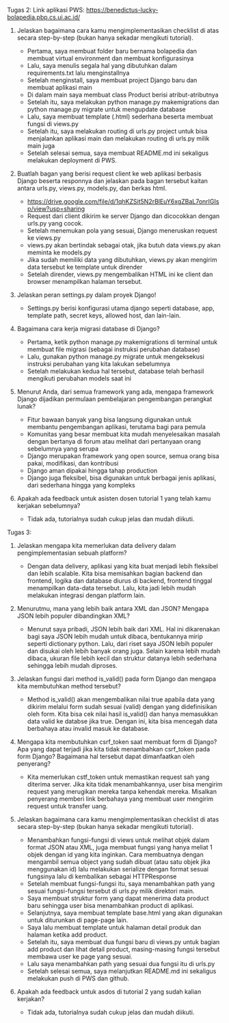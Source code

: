 Tugas 2:
Link aplikasi PWS: https://benedictus-lucky-bolapedia.pbp.cs.ui.ac.id/

1. Jelaskan bagaimana cara kamu mengimplementasikan checklist di atas secara step-by-step (bukan hanya sekadar mengikuti tutorial).
    - Pertama, saya membuat folder baru bernama bolapedia dan membuat virtual environment dan membuat konfigurasinya
    - Lalu, saya menulis segala hal yang dibutuhkan dalam requirements.txt lalu menginstallnya
    - Setelah menginstall, saya membuat project Django baru dan membuat aplikasi main
    - Di dalam main saya membuat class Product berisi atribut-atributnya
    - Setelah itu, saya melakukan python manage.py makemigrations dan python manage.py migrate untuk mengupdate database
    - Lalu, saya membuat template (.html) sederhana beserta membuat fungsi di views.py
    - Setelah itu, saya melakukan routing di urls.py project untuk bisa menjalankan aplikasi main dan melakukan routing di urls.py milik main juga
    - Setelah selesai semua, saya membuat README.md ini sekaligus melakukan deployment di PWS.

2. Buatlah bagan yang berisi request client ke web aplikasi berbasis Django beserta responnya dan jelaskan pada bagan tersebut kaitan antara urls.py, views.py, models.py, dan berkas html.
    - https://drive.google.com/file/d/1qhKZSit5N2rBlEuY6xgZBaL7onrIGIsp/view?usp=sharing
    - Request dari client dikirim ke server Django dan dicocokkan dengan urls.py yang cocok.
    - Setelah menemukan pola yang sesuai, Django meneruskan request ke views.py
    - views.py akan bertindak sebagai otak, jika butuh data views.py akan meminta ke models.py
    - Jika sudah memiliki data yang dibutuhkan, views.py akan mengirim data tersebut ke template untuk dirender
    - Setelah dirender, views.py mengembalikan HTML ini ke client dan browser menampilkan halaman tersebut.

3. Jelaskan peran settings.py dalam proyek Django!
    - Settings.py berisi konfigurasi utama django seperti database, app, template path, secret keys, allowed host, dan lain-lain.

4. Bagaimana cara kerja migrasi database di Django?
    - Pertama, ketik python manage.py makemigrations di terminal untuk membuat file migrasi (sebagai instruksi perubahan database)
    - Lalu, gunakan python manage.py migrate untuk mengeksekusi instruksi perubahan yang kita lakukan sebelumnya
    - Setelah melakukan kedua hal tersebut, database telah berhasil mengikuti perubahan models saat ini

5. Menurut Anda, dari semua framework yang ada, mengapa framework Django dijadikan permulaan pembelajaran pengembangan perangkat lunak?
    - Fitur bawaan banyak yang bisa langsung digunakan untuk membantu pengembangan aplikasi, terutama bagi para pemula
    - Komunitas yang besar membuat kita mudah menyelesaikan masalah dengan bertanya di forum atau melihat dari pertanyaan orang sebelumnya yang
      serupa
    - Django merupakan framework yang open source, semua orang bisa pakai, modifikasi, dan kontribusi
    - Django aman dipakai hingga tahap production
    - Django juga fleksibel, bisa digunakan untuk berbagai jenis aplikasi, dari sederhana hingga yang kompleks 

6. Apakah ada feedback untuk asisten dosen tutorial 1 yang telah kamu kerjakan sebelumnya?
    - Tidak ada, tutorialnya sudah cukup jelas dan mudah diikuti. 


Tugas 3:

1. Jelaskan mengapa kita memerlukan data delivery dalam pengimplementasian sebuah platform?
    - Dengan data delivery, aplikasi yang kita buat menjadi lebih fleksibel dan lebih scalable. Kita bisa memisahkan bagian backend dan frontend, logika dan database diurus di backend, frontend tinggal menampilkan data-data tersebut. Lalu, kita jadi lebih mudah melakukan integrasi dengan platform lain. 

2. Menurutmu, mana yang lebih baik antara XML dan JSON? Mengapa JSON lebih populer dibandingkan XML?
    - Menurut saya pribadi, JSON lebih baik dari XML. Hal ini dikarenakan bagi saya JSON lebih mudah untuk dibaca, bentukannya mirip seperti dictionary python. Lalu, dari riset saya JSON lebih populer dan disukai oleh lebih banyak orang juga. Selain karena lebih mudah dibaca, ukuran file lebih kecil dan struktur datanya lebih sederhana sehingga lebih mudah diproses.

3. Jelaskan fungsi dari method is_valid() pada form Django dan mengapa kita membutuhkan method tersebut?
    - Method is_valid() akan mengembalikan nilai true apabila data yang dikirim melalui form sudah sesuai (valid) dengan yang didefinisikan oleh form. Kita bisa cek nilai hasil is_valid() dan hanya memasukkan data valid ke databse jika true. Dengan ini, kita bisa mencegah data berbahaya atau invalid masuk ke database.

4. Mengapa kita membutuhkan csrf_token saat membuat form di Django? Apa yang dapat terjadi jika kita tidak menambahkan csrf_token pada form Django? Bagaimana hal tersebut dapat dimanfaatkan oleh penyerang?
    - Kita memerlukan cstf_token untuk memastikan request sah yang diterima server. Jika kita tidak menambahkannya, user bisa mengirim request yang merugikan mereka tanpa kehendak mereka. Misalkan penyerang memberi link berbahaya yang membuat user mengirim request untuk transfer uang. 

5. Jelaskan bagaimana cara kamu mengimplementasikan checklist di atas secara step-by-step (bukan hanya sekadar mengikuti tutorial).
    - Menambahkan fungsi-fungsi di views untuk melihat objek dalam format JSON atau XML, juga membuat fungsi yang hanya meliat 1 objek dengan id yang kita inginkan. Cara membuatnya dengan mengambil semua object yang sudah dibuat (atau satu objek jika menggunakan id) lalu melakukan serialize dengan format sesuai fungsinya lalu di kembalikan sebagai HTTPResponse
    - Setelah membuat fungsi-fungsi itu, saya menambahkan path yang sesuai fungsi-fungsi tersebut di urls.py milik direktori main.
    - Saya membuat struktur form yang dapat menerima data product baru sehingga user bisa menambahkan product di aplikasi.
    - Selanjutnya, saya membuat template base.html yang akan digunakan untuk diturunkan di page-page lain. 
    - Saya lalu membuat template untuk halaman detail produk dan halaman ketika add product.
    - Setelah itu, saya membuat dua fungsi baru di views.py untuk bagian add product dan lihat detail product, masing-masing fungsi tersebut membawa user ke page yang sesuai.
    - Lalu saya menambahkan path yang sesuai dua fungsi itu di urls.py
    - Setelah selesai semua, saya melanjutkan README.md ini sekaligus melakukan push di PWS dan github.

6. Apakah ada feedback untuk asdos di tutorial 2 yang sudah kalian kerjakan?
    - Tidak ada, tutorialnya sudah cukup jelas dan mudah diikuti. 